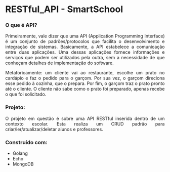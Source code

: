 # RESTful_API - SmartSchool

### O que é API?
<p align="justify"> Primeiramente, vale dizer que uma API (Application Programming Interface) é um conjunto de padrões/protocolos que facilita o desenvolvimento e integração de sistemas. Basicamente, a API
estabelece a comunicação entre duas aplicações. Uma dessas aplicações fornece informações e serviços que podem ser utilizados pela outra, sem a necessidade de que conheçam detalhes de 
implementação do software. </p>

<p align="justify"> Metaforicamente: um cliente vai ao restaurante, escolhe um prato no cardápio e faz o pedido para o garçom. Por sua vez, o garçom direciona esse pedido à cozinha, 
que o prepara. Por fim, o garçom traz o prato pronto até o cliente. O cliente não sabe como o prato foi preparado, apenas recebe o que foi solicitado. </p>

### Projeto:
<p align="justify">O projeto em questão é sobre uma API RESTful inserida dentro de um contexto escolar. Esta realiza um CRUD padrão para criar/ler/atualizar/deletar alunos e professores. </p>

### Construído com:
* Golang
* Echo
* MongoDB


